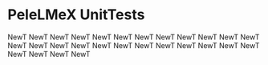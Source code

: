 # PeleLMeX UnitTests
NewT
NewT
NewT
NewT
NewT
NewT
NewT
NewT
NewT
NewT
NewT
NewT
NewT
NewT
NewT
NewT
NewT
NewT
NewT
NewT
NewT
NewT
NewT
NewT
NewT
NewT
NewT
NewT
